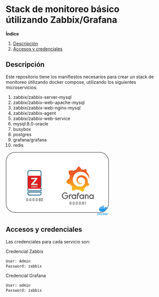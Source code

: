 # 

# Stack de monitoreo básico útilizando Zabbix/Grafana

**Índice**

1. [Descripción](#descrip)
2. [Accesos y credenciales](#acc)
 

## Descripción<a name="descrip"></a>

Este repositorio tiene los manifiestos necesarios para crear un stack de monitoreo útilizando docker compose, utilizando los siguientes microservicios:

1. zabbix/zabbix-server-mysql
2. zabbix/zabbix-web-apache-mysql
3. zabbix/zabbix-web-nginx-mysql
4. zabbix/zabbix-agent
5. zabbix/zabbix-web-service
6. mysql:8.0-oracle
7. busybox
8. postgres
9. grafana/grafana
10. redis

![a!](./assets/images/1.png "logo") 

## Accesos y credenciales<a name="acc"></a>

Las credenciales para cada servicio son:

Credencial Zabbix
```
User: Admin
Password: zabbix
```

Credencial Grafana
```
User: admin
Password: zabbix
```

